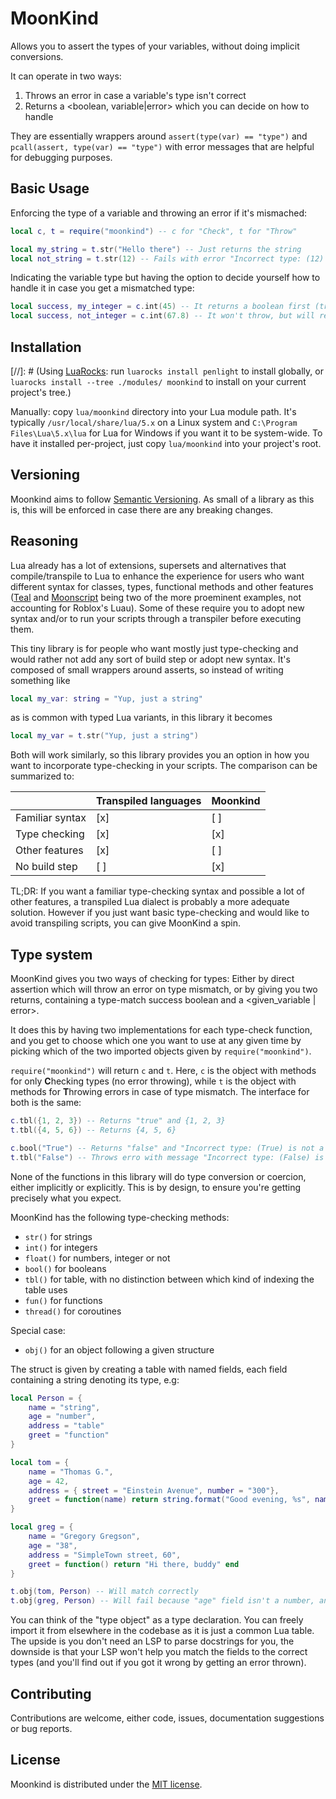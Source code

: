 # MoonKind

Allows you to assert the types of your variables, without doing implicit conversions.

It can operate in two ways:

1. Throws an error in case a variable's type isn't correct
2. Returns a <boolean, variable|error> which you can decide on how to handle

They are essentially wrappers around `assert(type(var) == "type")` and `pcall(assert, type(var) == "type")` with error messages that are helpful for debugging purposes.

## Basic Usage

Enforcing the type of a variable and throwing an error if it's mismached:

```lua
local c, t = require("moonkind") -- c for "Check", t for "Throw"

local my_string = t.str("Hello there") -- Just returns the string
local not_string = t.str(12) -- Fails with error "Incorrect type: (12) is not a string"
```

Indicating the variable type but having the option to decide yourself how to handle it in case you get a mismatched type:

```lua
local success, my_integer = c.int(45) -- It returns a boolean first (true here), the variable second
local success, not_integer = c.int(67.8) -- It won't throw, but will return "false" and "not_integer" now contains the error message
```

## Installation

[//]: # (Using [LuaRocks](https://luarocks.org): run `luarocks install penlight` to install globally, or `luarocks install --tree ./modules/ moonkind` to install on your current project's tree.)

Manually: copy `lua/moonkind` directory into your Lua module path. It's typically `/usr/local/share/lua/5.x` on a Linux system and `C:\Program Files\Lua\5.x\lua` for Lua for Windows if you want it to be system-wide. To have it installed per-project, just copy `lua/moonkind` into your project's root.

## Versioning

Moonkind aims to follow [Semantic Versioning](https://semver.org/). As small of a library as this is, this will be enforced in case there are any breaking changes.

## Reasoning

Lua already has a lot of extensions, supersets and alternatives that compile/transpile to Lua to enhance the experience for users who want different syntax for classes, types, functional methods and other features ([Teal](https://github.com/teal-language/tl) and [Moonscript](https://github.com/leafo/moonscript) being two of the more proeminent examples, not accounting for Roblox's Luau). Some of these require you to adopt new syntax and/or to run your scripts through a transpiler before executing them.

This tiny library is for people who want mostly just type-checking and would rather not add any sort of build step or adopt new syntax. It's composed of small wrappers around asserts, so instead of writing something like

```lua
local my_var: string = "Yup, just a string"
```

as is common with typed Lua variants, in this library it becomes

```lua
local my_var = t.str("Yup, just a string")
```

Both will work similarly, so this library provides you an option in how you want to incorporate type-checking in your scripts. The comparison can be summarized to:

|                 | Transpiled languages | Moonkind |
| --------------- | -------------------- | -------- |
| Familiar syntax | [x]                  | [ ]      |
| Type checking   | [x]                  | [x]      |
| Other features  | [x]                  | [ ]      |
| No build step   | [ ]                  | [x]      |

TL;DR: If you want a familiar type-checking syntax and possible a lot of other features, a transpiled Lua dialect is probably a more adequate solution. However if you just want basic type-checking and would like to avoid transpiling scripts, you can give MoonKind a spin.

## Type system

MoonKind gives you two ways of checking for types: Either by direct assertion which will throw an error on type mismatch, or by giving you two returns, containing a type-match success boolean and a <given_variable | error>.

It does this by having two implementations for each type-check function, and you get to choose which one you want to use at any given time by picking which of the two imported objects given by `require("moonkind")`.

`require("moonkind")` will return `c` and `t`. Here, `c` is the object with methods for only **C**hecking types (no error throwing), while `t` is the object with methods for **T**hrowing errors in case of type mismatch. The interface for both is the same:

```lua
c.tbl({1, 2, 3}) -- Returns "true" and {1, 2, 3}
t.tbl({4, 5, 6}) -- Returns {4, 5, 6}

c.bool("True") -- Returns "false" and "Incorrect type: (True) is not a boolean"
t.tbl("False") -- Throws erro with message "Incorrect type: (False) is not a boolean"
```

None of the functions in this library will do type conversion or coercion, either implicitly or explicitly. This is by design, to ensure you're getting precisely what you expect.

MoonKind has the following type-checking methods:

- `str()` for strings
- `int()` for integers
- `float()` for numbers, integer or not
- `bool()` for booleans
- `tbl()` for table, with no distinction between which kind of indexing the table uses
- `fun()` for functions
- `thread()` for coroutines

Special case:

- `obj()` for an object following a given structure

The struct is given by creating a table with named fields, each field containing a string denoting its type, e.g:

```lua
local Person = {
    name = "string",
    age = "number",
    address = "table"
    greet = "function"
}

local tom = {
    name = "Thomas G.",
    age = 42,
    address = { street = "Einstein Avenue", number = "300"},
    greet = function(name) return string.format("Good evening, %s", name) end
}

local greg = {
    name = "Gregory Gregson",
    age = "38",
    address = "SimpleTown street, 60",
    greet = function() return "Hi there, buddy" end
}

t.obj(tom, Person) -- Will match correctly
t.obj(greg, Person) -- Will fail because "age" field isn't a number, and "address" isn't a table
```

You can think of the "type object" as a type declaration. You can freely import it from elsewhere in the codebase as it is just a common Lua table. The upside is you don't need an LSP to parse docstrings for you, the downside is that your LSP won't help you match the fields to the correct types (and you'll find out if you got it wrong by getting an error thrown).

## Contributing

Contributions are welcome, either code, issues, documentation suggestions or bug reports.

## License

Moonkind is distributed under the [MIT license](LICENSE).
